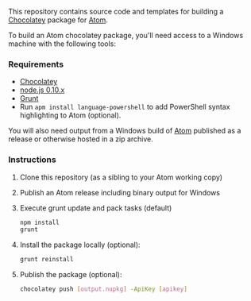 This repository contains source code and templates for building a [Chocolatey](http://chocolatey.org)
package for [Atom](http://atom.io).

To build an Atom chocolatey package, you'll need access to a Windows machine
with the following tools:

### Requirements
+ [Chocolatey](http://chocolatey.org/)
+ [node.js 0.10.x](http://nodejs.org/)
+ [Grunt](http://gruntjs.com/)
+ Run `apm install language-powershell` to add PowerShell syntax
  highlighting to Atom (optional).

You will also need output from a Windows build of [Atom](http://github.com/atom/atom)
published as a release or otherwise hosted in a zip archive.

### Instructions
1. Clone this repository (as a sibling to your Atom working copy)
2. Publish an Atom release including binary output for Windows
4. Execute grunt update and pack tasks (default)

    ```bash
    npm install
    grunt
    ```

5. Install the package locally (optional):

    ```bash
    grunt reinstall
    ```

6. Publish the package (optional):

    ```bash
    chocolatey push [output.nupkg] -ApiKey [apikey]
    ```
